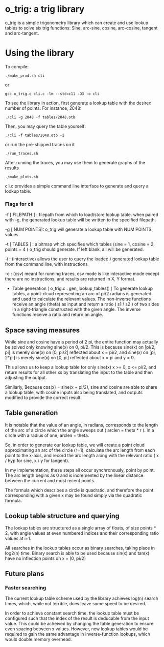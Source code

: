 # o_trig: a trig library 

o_trig is a simple trigonometry library which can create and use lookup tables to 
solve six trig functions: Sine, arc-sine, cosine, arc-cosine, tangent and arc-tangent. 

# Using the library 

To compile: 

``` 
./make_prod.sh cli 
```
or 
```
gcc o_trig.c cli.c -lm --std=c11 -O3 -o cli 
```

To see the library in action, first generate a lookup table with the desired number
of points. For instance, 2048: 
```
./cli -g 2048 -f tables/2048.otb 
```
Then, you may query the table yourself:
``` 
./cli -f tables/2048.otb -i 
```
or run the pre-shipped traces on it 
```
./run_traces.sh 
``` 
After running the traces, you may use them to generate graphs of the results 
```
./make_plots.sh
``` 

cli.c provides a simple command line interface to generate and query a lookup table. 

### Flags for cli 
-f [ FILEPATH ] : filepath from which to load/store lookup table. when paired with 
                    -g, the generated lookup table will be written to the specified 
                    filepath. 
                    
-g [ NUM POINTS]: o_trig will generate a lookup table with NUM POINTS values 

-t [ TABLES ]   : a bitmap which specifies which tables (sine = 1, cosine = 2, 
                    points = 4 ) o_trig should generate. If left blank, all will 
                    be generated. 
                    
-i              : (interactive) allows the user to query the loaded / generated 
                    lookup table from the command line, with instructions 
                    
-c              : (csv) meant for running traces, csv mode is like interactive 
                    mode except there are no instructions, and results are returned 
                    in X, Y format. 

* Table generation ( o_trig.c : gen_lookup_tables() ) 
To generate lookup tables, a point-cloud representing an arc of pi/2 radians is 
generated and used to calculate the relevant values. The non-inverse functions 
receive an angle (theta) as input and return a ratio ( s1 / s2 ) of two sides 
in a right-triangle constructed with the given angle. The inverse functions 
receive a ratio and return an angle. 

## Space saving measures 

While sine and cosine have a period of 2 pi, the entire function may actually be 
solved only knowing sine(x) on 0, pi/2. This is because sine(x) on [pi/2, pi] is
merely sine(x) on [0, pi/2] reflected about x = pi/2, and sine(x) on [pi, 2*pi] 
is merely sine(x) on [0, pi] reflected about x = pi and y = 0. 

This allows us to keep a lookup table for only sine(x) x >= 0, x <= pi/2, and return 
results for all other xs by translating the input to the table and then adjusting the
output. 

Similarly, Because cos(x) = sine(x + pi/2), sine and cosine are able to share a lookup 
table, with cosine inputs also being translated, and outputs modified to provide the 
correct result. 

## Table generation 

It is notable that the value of an angle, in radians, corresponds to the length 
of the arc of a circle which the angle sweeps out ( arclen = theta * r ). In a 
circle with a radius of one, arclen = theta. 

So, in order to generate our lookup table, we will create a point cloud approximating 
an arc of the circle (r=1), calculate the arc length from each point to the x-axis, and 
record the arc length along with the relevant ratio ( x / hyp for sine, x / y for tangent). 

In my implementation, these steps all occur synchronously, point by point. The arc length 
begins as 0 and is incremented by the linear distance between the current and most recent 
points. 

The formula which describes a circle is quadratic, and therefore the point corresponding 
with a given x may be found simply via the quadratic formula. 

## Lookup table structure and querying 

The lookup tables are structured as a single array of floats, of size points * 2, with 
angle values at even numbered indices and their corresponding ratio values at i+1. 

All searches in the lookup tables occur as binary searches, taking place in log2(n) time. 
Binary search is able to be used because sin(x) and tan(x) have no inflection points on 
x = [0, pi/2] 

## Future plans 

### Faster searching 

The current lookup table scheme used by the library achieves log(n) search times, which, 
while not terrible, does leave some speed to be desired. 

In order to achieve constant search time, the lookup table must be configured such that 
the index of the result is deducable from the input value. This could be acheived by 
changing the table generation to ensure even spacing between x values. However, new lookup 
tables would be required to gain the same advantage in inverse-function lookups, which would
double memory overhead. 
